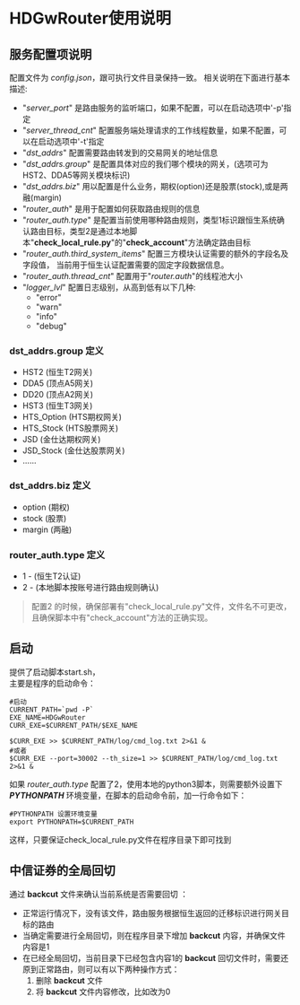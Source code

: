 # HDGwRouter使用说明

## 服务配置项说明

配置文件为 _config.json_，跟可执行文件目录保持一致。
相关说明在下面进行基本描述:

- "_server_port_" 是路由服务的监听端口，如果不配置，可以在启动选项中'-p'指定
- "_server_thread_cnt_" 配置服务端处理请求的工作线程数量，如果不配置，可以在启动选项中'-t'指定
- "_dst_addrs_" 配置需要路由转发到的交易网关的地址信息
- "_dst_addrs.group_" 是配置具体对应的我们哪个模块的网关，(选项可为HST2、DDA5等网关模块标识)
- "_dst_addrs.biz_" 用以配置是什么业务，期权(option)还是股票(stock),或是两融(margin)
- "_router_auth_" 是用于配置如何获取路由规则的信息
- "_router_auth.type_" 是配置当前使用哪种路由规则，类型1标识跟恒生系统确认路由目标，类型2是通过本地脚本"**check_local_rule.py**"的"**check_account**"方法确定路由目标
- "_router_auth.third_system_items_" 配置三方模块认证需要的额外的字段名及字段值， 当前用于恒生认证配置需要的固定字段数据信息。
- "_router_auth.thread_cnt_" 配置用于"_router.auth_"的线程池大小
- "_logger_lvl_" 配置日志级别，从高到低有以下几种:
  - "error"
  - "warn"
  - "info"
  - "debug"

### dst_addrs.group 定义

- HST2 (恒生T2网关)
- DDA5 (顶点A5网关)
- DD20 (顶点A2网关)
- HST3 (恒生T3网关)
- HTS_Option (HTS期权网关)
- HTS_Stock (HTS股票网关)
- JSD (金仕达期权网关)
- JSD_Stock (金仕达股票网关)
- ......

### dst_addrs.biz 定义

- option (期权)
- stock (股票)
- margin (两融)

### router_auth.type 定义

- 1 - (恒生T2认证)
- 2 - (本地脚本按账号进行路由规则确认)

> 配置2 的时候，确保部署有"check_local_rule.py"文件，文件名不可更改，  
> 且确保脚本中有"check_account"方法的正确实现。

## 启动

提供了启动脚本start.sh，  
主要是程序的启动命令：  

```shell
#启动
CURRENT_PATH=`pwd -P`
EXE_NAME=HDGwRouter
CURR_EXE=$CURRENT_PATH/$EXE_NAME

$CURR_EXE >> $CURRENT_PATH/log/cmd_log.txt 2>&1 &
#或者
$CURR_EXE --port=30002 --th_size=1 >> $CURRENT_PATH/log/cmd_log.txt 2>&1 &
```

如果 _router_auth.type_ 配置了2，使用本地的python3脚本，则需要额外设置下 **_PYTHONPATH_** 环境变量，在脚本的启动命令前，加一行命令如下：

```shell
#PYTHONPATH 设置环境变量
export PYTHONPATH=$CURRENT_PATH
```

这样，只要保证check_local_rule.py文件在程序目录下即可找到

## 中信证券的全局回切

通过 **backcut** 文件来确认当前系统是否需要回切 ：

- 正常运行情况下，没有该文件，路由服务根据恒生返回的迁移标识进行网关目标的路由
- 当确定需要进行全局回切，则在程序目录下增加 **backcut** 内容，并确保文件内容是1
- 在已经全局回切，当前目录下已经包含内容1的 **backcut** 回切文件时，需要还原到正常路由，则可以有以下两种操作方式：  
    1. 删除 **backcut** 文件
    2. 将 **backcut** 文件内容修改，比如改为0
